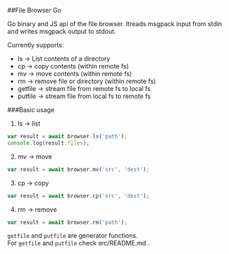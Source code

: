 ##File Browser Go

Go binary and JS api of the file browser. Itreads msgpack input from stdin and writes msgpack output to stdout.

Currently supports:
* ls -> List contents of a directory
* cp -> copy contents (within remote fs) 
* mv -> move contents (within remote fs)
* rm -> remove file or directory (within remote fs)
* getfile -> stream file from remote fs to local fs
* putfile -> stream file from local fs to remote fs

###Basic usage

1. ls -> list
```js
var result = await browser.ls('path');
console.log(result.files);
```
2. mv -> move
```js
var result = await browser.mv('src', 'dest');
```
3. cp -> copy
```javascript
var result = await browser.cp('src', 'dest');
```
4. rm -> remove
```javascript
var result = await browser.rm('path');
```
`getfile` and `putfile` are generator functions. <br>
For `getfile` and `putfile` check src/README.md .
